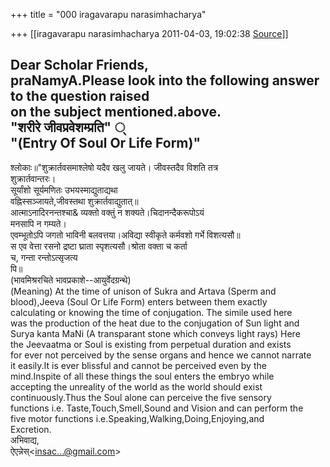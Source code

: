 +++
title = "000 iragavarapu narasimhacharya"

+++
[[iragavarapu narasimhacharya	2011-04-03, 19:02:38 [Source](https://groups.google.com/g/bvparishat/c/ZEeGDBkrLl8)]]



Dear Scholar Friends,  
praNamyA.Please look into the following answer to the question raised  
on the subject mentioned.above.  
"शरीरे जीवप्रवेशम्प्रति" ्  
"(Entry Of Soul Or Life Form)"  
--------------------------------------------  
श्लोकाः॥"शुक्रार्तवसमाश्लेषो यदैव खलु जायते। जीवस्तदैव विशति तत्र  
शुक्रार्तवान्तरः।  
सूर्यांशो सूर्यमणितः उभयस्माद्युताद्यथा  
वह्निस्सञ्जायते,जीवस्तथा शुक्रार्तवाद्युतात्॥  
आत्माऽनादिरनन्तश्चा& व्यक्तो वक्तुं न शक्यते।चिदानन्दैकरूपोऽयं  
मनसापि न गम्यते।  
एवम्भूतोऽपि जगतो भाविनी बलवत्तया।अविद्या स्वीकृते कर्मवशो गर्भे विशत्यसौ॥  
स एव वेत्ता रसनो द्रष्टा घ्राता स्पृशत्यसौ।श्रोता वक्ता च कर्ता  
च, गन्ता रन्तोऽत्सृजत्य  
पि॥  
(भावमिश्ररचिते भावप्रकाशे--आयुर्वेदग्रन्थे)  
(Meaning) At the time of unison of Sukra and Artava (Sperm and  
blood),Jeeva (Soul Or Life Form) enters between them exactly  
calculating or knowing the time of conjugation. The simile used here  
was the production of the heat due to the conjugation of Sun light and  
Surya kanta MaNi (A transparant stone which conveys light rays) Here  
the Jeevaatma or Soul is existing from perpetual duration and exists  
for ever not perceived by the sense organs and hence we cannot narrate  
it easily.It is ever blissful and cannot be perceived even by the  
mind.Inspite of all these things the soul enters the embryo while  
accepting the unreality of the world as the world should exist  
continuously.Thus the Soul alone can perceive the five sensory  
functions i.e. Taste,Touch,Smell,Sound and Vision and can perform the  
five motor functions i.e.Speaking,Walking,Doing,Enjoying,and  
Excretion.  
अभिवाद्य,  
ऐएन्नेस्\<[insac...@gmail.com]()\>  

